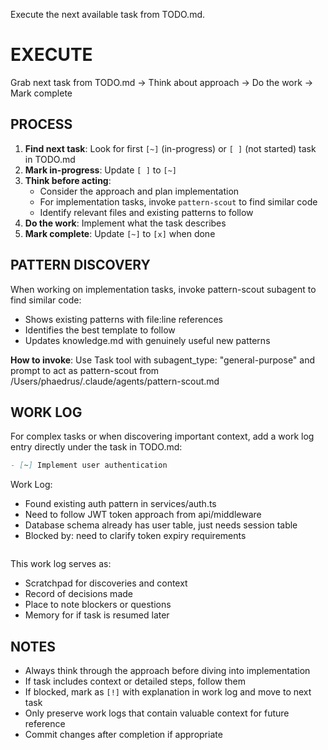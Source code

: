 Execute the next available task from TODO.md.

# EXECUTE

Grab next task from TODO.md → Think about approach → Do the work → Mark complete

## PROCESS

1. **Find next task**: Look for first `[~]` (in-progress) or `[ ]` (not started) task in TODO.md
2. **Mark in-progress**: Update `[ ]` to `[~]`
3. **Think before acting**:
   - Consider the approach and plan implementation
   - For implementation tasks, invoke `pattern-scout` to find similar code
   - Identify relevant files and existing patterns to follow
4. **Do the work**: Implement what the task describes
5. **Mark complete**: Update `[~]` to `[x]` when done

## PATTERN DISCOVERY

When working on implementation tasks, invoke pattern-scout subagent to find similar code:
- Shows existing patterns with file:line references
- Identifies the best template to follow
- Updates knowledge.md with genuinely useful new patterns

**How to invoke**: Use Task tool with subagent_type: "general-purpose" and prompt to act as pattern-scout from /Users/phaedrus/.claude/agents/pattern-scout.md

## WORK LOG

For complex tasks or when discovering important context, add a work log entry directly under the task in TODO.md:

```markdown
- [~] Implement user authentication
  ```
  Work Log:
  - Found existing auth pattern in services/auth.ts
  - Need to follow JWT token approach from api/middleware
  - Database schema already has user table, just needs session table
  - Blocked by: need to clarify token expiry requirements
  ```
```

This work log serves as:
- Scratchpad for discoveries and context
- Record of decisions made
- Place to note blockers or questions
- Memory for if task is resumed later


## NOTES

- Always think through the approach before diving into implementation
- If task includes context or detailed steps, follow them
- If blocked, mark as `[!]` with explanation in work log and move to next task
- Only preserve work logs that contain valuable context for future reference
- Commit changes after completion if appropriate
